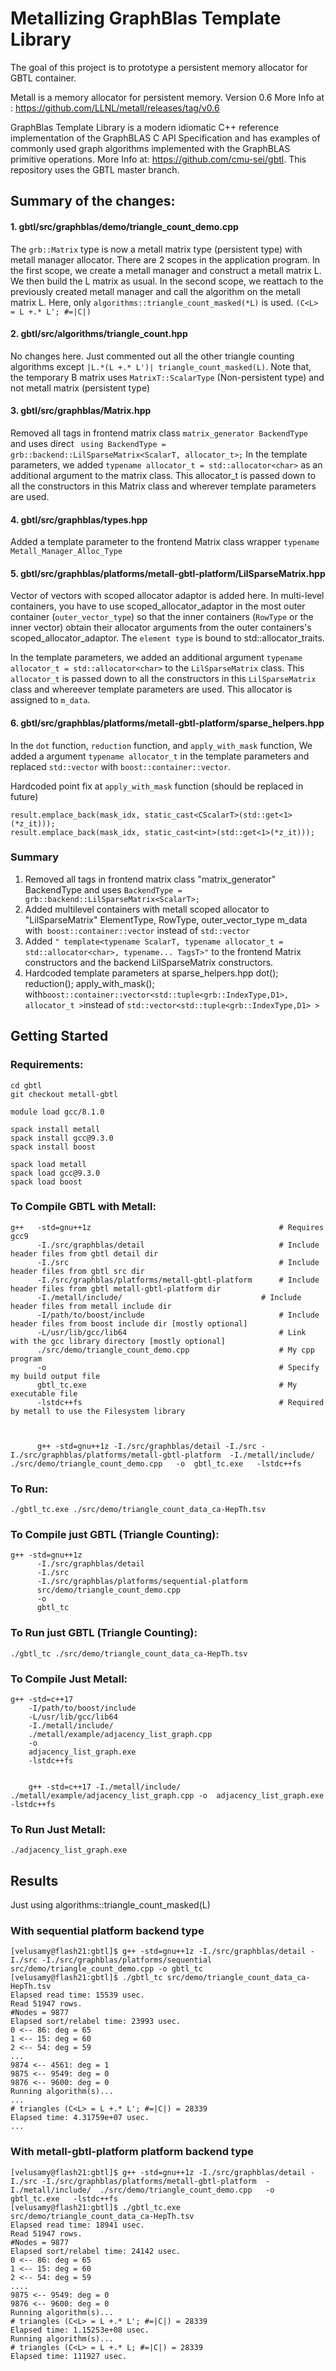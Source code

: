 # Metallizing GraphBlas Template Library

The goal of this project is to prototype a persistent memory allocator for GBTL container.

Metall is a memory allocator for persistent memory. Version 0.6
More Info at : https://github.com/LLNL/metall/releases/tag/v0.6

GraphBlas Template Library is a modern idiomatic C++ reference implementation of the GraphBLAS C API Specification and has examples of commonly used graph algorithms implemented with the GraphBLAS primitive operations.
More Info at: https://github.com/cmu-sei/gbtl. This repository uses the GBTL master branch.

## Summary of the changes:

#### 1. gbtl/src/graphblas/demo/triangle_count_demo.cpp

The `grb::Matrix` type is now a metall matrix type (persistent type) with metall manager allocator.
There are 2 scopes in the application program. 
In the first scope, we create a metall manager and construct a metall matrix L. We then build the L matrix as usual. 
In the second scope, we reattach to the previously created metall manager and call the algorithm on the metall matrix L.
Here, only `algorithms::triangle_count_masked(*L)` is used. `(C<L> = L +.* L'; #=|C|)`


#### 2. gbtl/src/algorithms/triangle_count.hpp

No changes here. Just commented out all the other triangle counting algorithms except `|L.*(L +.* L')| triangle_count_masked(L)`. Note that, the temporary B matrix uses `MatrixT::ScalarType` (Non-persistent type) and not metall matrix (persistent type)


#### 3. gbtl/src/graphblas/Matrix.hpp

Removed all tags in frontend matrix class `matrix_generator BackendType` and  uses direct ` using BackendType = grb::backend::LilSparseMatrix<ScalarT, allocator_t>;`
In the template parameters, we added `typename allocator_t = std::allocator<char>` as an additional argument to the matrix class. This allocator_t is passed down to all the constructors in this Matrix class and wherever template parameters are used.

                
#### 4. gbtl/src/graphblas/types.hpp

Added a template parameter to the frontend Matrix class wrapper `typename Metall_Manager_Alloc_Type`


#### 5. gbtl/src/graphblas/platforms/metall-gbtl-platform/LilSparseMatrix.hpp

Vector of vectors with scoped allocator adaptor is added here. In multi-level containers, you have to use scoped_allocator_adaptor in the most outer container (`outer_vector_type`) so that the inner containers (`RowType` or the inner vector) obtain their allocator arguments from the outer containers's scoped_allocator_adaptor. The `element type` is bound to std::allocator_traits.

In the template parameters, we added an additional argument `typename allocator_t = std::allocator<char>` to the `LilSparseMatrix` class. This `allocator_t` is passed down to all the constructors in this `LilSparseMatrix` class and whereever template parameters are used. This allocator is assigned to `m_data`. 



#### 6. gbtl/src/graphblas/platforms/metall-gbtl-platform/sparse_helpers.hpp

In the `dot` function, `reduction` function, and `apply_with_mask` function, We added a argument `typename allocator_t` in the template parameters and replaced `std::vector` with `boost::container::vector`.

Hardcoded point fix at `apply_with_mask` function (should be replaced in future)
    
    result.emplace_back(mask_idx, static_cast<CScalarT>(std::get<1>(*z_it)));
    result.emplace_back(mask_idx, static_cast<int>(std::get<1>(*z_it)));




### Summary

1. Removed all tags in frontend matrix class "matrix_generator" BackendType and  uses
      `BackendType = grb::backend::LilSparseMatrix<ScalarT>;`
2. Added multilevel containers with metall scoped allocator to "LilSparseMatrix"  ElementType, RowType, outer_vector_type m_data with` boost::container::vector` instead of `std::vector`
3. Added `" template<typename ScalarT, typename allocator_t = std::allocator<char>, typename... TagsT>"` to the frontend Matrix constructors and the backend LilSparseMatrix constructors.
4. Hardcoded template parameters at  sparse_helpers.hpp        dot(); reduction(); apply_with_mask(); with` boost::container::vector<std::tuple<grb::IndexType,D1>, allocator_t > `instead of `std::vector<std::tuple<grb::IndexType,D1> >`



## Getting Started


### Requirements:

    cd gbtl
    git checkout metall-gbtl

    module load gcc/8.1.0

    spack install metall
    spack install gcc@9.3.0
    spack install boost

    spack load metall
    spack load gcc@9.3.0
    spack load boost

### To Compile GBTL with Metall:

    g++   -std=gnu++1z                                          # Requires gcc9
          -I./src/graphblas/detail                              # Include header files from gbtl detail dir
          -I./src                                               # Include header files from gbtl src dir
          -I./src/graphblas/platforms/metall-gbtl-platform      # Include header files from gbtl metall-gbtl-platform dir
          -I./metall/include/                               # Include header files from metall include dir
          -I/path/to/boost/include                              # Include header files from boost include dir [mostly optional]
          -L/usr/lib/gcc/lib64                                  # Link with the gcc library directory [mostly optional]
          ./src/demo/triangle_count_demo.cpp                    # My cpp program
          -o                                                    # Specify my build output file
          gbtl_tc.exe                                           # My executable file
          -lstdc++fs                                            # Required by metall to use the Filesystem library



          g++ -std=gnu++1z -I./src/graphblas/detail -I./src -I./src/graphblas/platforms/metall-gbtl-platform  -I./metall/include/  ./src/demo/triangle_count_demo.cpp   -o  gbtl_tc.exe   -lstdc++fs   

### To Run:

    ./gbtl_tc.exe ./src/demo/triangle_count_data_ca-HepTh.tsv


### To Compile just GBTL (Triangle Counting):

    g++ -std=gnu++1z
          -I./src/graphblas/detail
          -I./src
          -I./src/graphblas/platforms/sequential-platform
          src/demo/triangle_count_demo.cpp
          -o
          gbtl_tc


### To Run just GBTL (Triangle Counting):

    ./gbtl_tc ./src/demo/triangle_count_data_ca-HepTh.tsv



### To Compile Just Metall:

    g++ -std=c++17
        -I/path/to/boost/include
        -L/usr/lib/gcc/lib64
        -I./metall/include/
        ./metall/example/adjacency_list_graph.cpp
        -o
        adjacency_list_graph.exe  
        -lstdc++fs


        g++ -std=c++17 -I./metall/include/ ./metall/example/adjacency_list_graph.cpp -o  adjacency_list_graph.exe -lstdc++fs

### To Run Just Metall:

    ./adjacency_list_graph.exe




  

## Results

  

Just using algorithms::triangle_count_masked(L)

  

### With sequential platform backend type

    [velusamy@flash21:gbtl]$ g++ -std=gnu++1z -I./src/graphblas/detail -I./src -I./src/graphblas/platforms/sequential src/demo/triangle_count_demo.cpp -o gbtl_tc                             
    [velusamy@flash21:gbtl]$ ./gbtl_tc src/demo/triangle_count_data_ca-HepTh.tsv 
    Elapsed read time: 15539 usec.
    Read 51947 rows.
    #Nodes = 9877
    Elapsed sort/relabel time: 23993 usec.
    0 <-- 86: deg = 65
    1 <-- 15: deg = 60
    2 <-- 54: deg = 59
    ...
    9874 <-- 4561: deg = 1
    9875 <-- 9549: deg = 0
    9876 <-- 9600: deg = 0
    Running algorithm(s)...
    ...
    # triangles (C<L> = L +.* L'; #=|C|) = 28339
    Elapsed time: 4.31759e+07 usec.
    ...

### With metall-gbtl-platform platform backend type

    [velusamy@flash21:gbtl]$ g++ -std=gnu++1z -I./src/graphblas/detail -I./src -I./src/graphblas/platforms/metall-gbtl-platform  -I./metall/include/  ./src/demo/triangle_count_demo.cpp   -o  gbtl_tc.exe   -lstdc++fs
    [velusamy@flash21:gbtl]$ ./gbtl_tc.exe src/demo/triangle_count_data_ca-HepTh.tsv 
    Elapsed read time: 18941 usec.
    Read 51947 rows.
    #Nodes = 9877
    Elapsed sort/relabel time: 24142 usec.
    0 <-- 86: deg = 65
    1 <-- 15: deg = 60
    2 <-- 54: deg = 59
    ....
    9875 <-- 9549: deg = 0
    9876 <-- 9600: deg = 0
    Running algorithm(s)...
    # triangles (C<L> = L +.* L'; #=|C|) = 28339
    Elapsed time: 1.15253e+08 usec.
    Running algorithm(s)...
    # triangles (C<L> = L +.* L; #=|C|) = 28339
    Elapsed time: 111927 usec.




